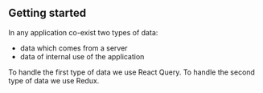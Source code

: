 ## Getting started

In any application co-exist two types of data:

- data which comes from a server
- data of internal use of the application

To handle the first type of data we use React Query. To handle the second type of data we use Redux.
